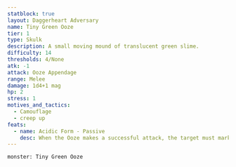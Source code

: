 ```yaml
---
statblock: true
layout: Daggerheart Adversary
name: Tiny Green Ooze
tier: 1
type: Skulk
description: A small moving mound of translucent green slime.
difficulty: 14
thresholds: 4/None
atk: -1
attack: Ooze Appendage
range: Melee
damage: 1d4+1 mag
hp: 2
stress: 1
motives_and_tactics:
  - Camouflage
  - creep up
feats:
  - name: Acidic Form - Passive
    desc: When the Ooze makes a successful attack, the target must mark an Armor Slot without receiving its benefits (they can still use armor to reduce the damage). If they can’t mark an Armor Slot, they must mark an additional HP.
---
```


```statblock
monster: Tiny Green Ooze
```